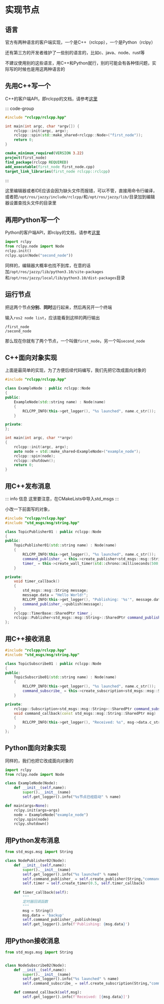 # 实现节点

## 语言
官方有两种语言的客户端实现，一个是C++（rclcpp），一个是Python（rclpy）

还有第三方的开发者维护了一些别的语言的，比如c、java、node、rust等

不建议使用别的这些语言，用C++和Python就行，别的可能会有各种怪问题，实际写的时候也是用这两种语言的

## 先用C++写一个
C++的客户端API，即rclcpp的文档，请参考[这里](https://docs.ros2.org/latest/api/rclcpp/)

::: code-group
``` cpp [first_node.cpp] {4-5}
#include "rclcpp/rclcpp.hpp"

int main(int argc, char *argv[]) {
    rclcpp::init(argc, argv);
    rclcpp::spin(std::make_shared<rclcpp::Node>("first_node"));
    return 0;
}
```
``` cmake [CMakeLists.txt] {3,5}
cmake_minimum_required(VERSION 3.22)
project(first_node)
find_package(rclcpp REQUIRED)
add_executable(first_node first_node.cpp)
target_link_libraries(first_node rclcpp::rclcpp)
```
:::

这里编辑器或者IDE应该会因为缺头文件而报错，可以不管，直接用命令行编译，或者把`/opt/ros/jazzy/include/rclcpp/`和`/opt/ros/jazzy/lib/`目录加到编辑器设置查找头文件的目录里


## 再用Python写一个
Python的客户端API，即rclpy的文档，请参考[这里](https://docs.ros2.org/latest/api/rclpy/)

``` python {3-4}
import rclpy
from rclpy.node import Node
rclpy.init()
rclpy.spin(Node("second_node"))
```

同样的，编辑器大概率也找不到库，在意的话加`/opt/ros/jazzy/lib/python3.10/site-packages`和`/opt/ros/jazzy/local/lib/python3.10/dist-packages`目录

## 运行节点
把这两个节点**分别**、**同时**运行起来，然后再另开一个终端

输入`ros2 node list`，应该能看到这样的两行输出

```
/first_node
/second_node
```

那么现在你就有了两个节点，一个叫做`first_node`，另一个叫`second_node`

## C++面向对象实现
上面是最简单的实现，为了方便后续代码编写，我们先把它改成面向对象的

``` cpp
#include "rclcpp/rclcpp.hpp"

class ExampleNode : public rclcpp::Node
{
public:
    ExampleNode(std::string name) : Node(name)
    {
        RCLCPP_INFO(this->get_logger(), "%s launched", name.c_str());
    }

private:
};

int main(int argc, char **argv)
{
    rclcpp::init(argc, argv);
    auto node = std::make_shared<ExampleNode>("example_node");
    rclcpp::spin(node);
    rclcpp::shutdown();
    return 0;
}
```

## 用C++发布消息
::: info 信息
这里要注意，在CMakeLists中导入std_msgs
:::

小改一下前面写的对象，

``` cpp {10-11,15-21}
#include "rclcpp/rclcpp.hpp"
#include "std_msgs/msg/string.hpp"

class TopicPublisher01 : public rclcpp::Node
{
public:
    TopicPublisher01(std::string name) : Node(name)
    {
        RCLCPP_INFO(this->get_logger(), "%s launched", name.c_str());
        command_publisher_ = this->create_publisher<std_msgs::msg::String>("command", 10);
        timer_ = this->create_wall_timer(std::chrono::milliseconds(500), std::bind(&TopicPublisher01::timer_callback, this));
    }

private:
    void timer_callback()
    {
        std_msgs::msg::String message;
        message.data = "Hello World!";
        RCLCPP_INFO(this->get_logger(), "Publishing: '%s'", message.data.c_str());
        command_publisher_->publish(message);
    }
    rclcpp::TimerBase::SharedPtr timer_;
    rclcpp::Publisher<std_msgs::msg::String>::SharedPtr command_publisher_;
};
```

## 用C++接收消息
``` cpp {14-18}
#include "rclcpp/rclcpp.hpp"
#include "std_msgs/msg/string.hpp"

class TopicSubscribe01 : public rclcpp::Node
{
public:
    TopicSubscribe01(std::string name) : Node(name)
    {
        RCLCPP_INFO(this->get_logger(), "%s launched", name.c_str());
        command_subscribe_ = this->create_subscription<std_msgs::msg::String>("command", 10, std::bind(&TopicSubscribe01::command_callback, this, std::placeholders::_1));
    }

private:
    rclcpp::Subscription<std_msgs::msg::String>::SharedPtr command_subscribe_;
    void command_callback(const std_msgs::msg::String::SharedPtr msg)
    {
        RCLCPP_INFO(this->get_logger(), "Received: %s", msg->data.c_str());
    }
};
```

## Python面向对象实现
同样的，我们也把它改成面向对象的

``` python
import rclpy
from rclpy.node import Node

class ExampleNode(Node):
    def __init__(self,name):
        super().__init__(name)
        self.get_logger().info("%s节点已经启动" % name)

def main(args=None):
    rclpy.init(args=args)
    node = ExampleNode("example_node")
    rclpy.spin(node)
    rclpy.shutdown()
```


## 用Python发布消息
``` python
from std_msgs.msg import String

class NodePublisher02(Node):
    def __init__(self,name):
        super().__init__(name)
        self.get_logger().info("%s launched" % name)
        self.command_publisher_ = self.create_publisher(String,"command", 10) 
        self.timer = self.create_timer(0.5, self.timer_callback)
    
    def timer_callback(self):
        """
        定时器回调函数
        """
        msg = String()
        msg.data = 'backup'
        self.command_publisher_.publish(msg) 
        self.get_logger().info(f'Publishing: {msg.data}')
```

## 用Python接收消息
``` python
from std_msgs.msg import String


class NodeSubscribe02(Node):
    def __init__(self,name):
        super().__init__(name)
        self.get_logger().info("%s launched" % name)
        self.command_subscribe_ = self.create_subscription(String,"command",self.command_callback,10)

    def command_callback(self,msg):
        self.get_logger().info(f'Received: [{msg.data}]')
```
